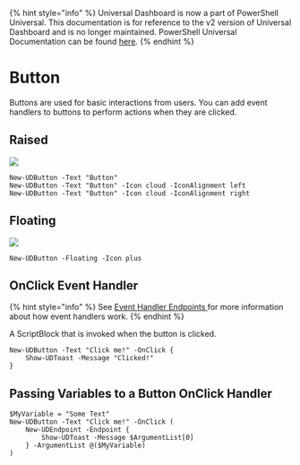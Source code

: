 ﻿{% hint style="info" %}
Universal Dashboard is now a part of PowerShell Universal. This documentation is for reference to the v2 version of Universal Dashboard and is no longer maintained. PowerShell Universal Documentation can be found [here](https://docs.ironmansoftware.com).
{% endhint %}


# Button

Buttons are used for basic interactions from users. You can add event handlers to buttons to perform actions when they are clicked.

## Raised

![](../.gitbook/assets/raised-button.png)

```text
New-UDButton -Text "Button" 
New-UDButton -Text "Button" -Icon cloud -IconAlignment left
New-UDButton -Text "Button" -Icon cloud -IconAlignment right
```

## Floating

![](../.gitbook/assets/floating-button.png)

```text
New-UDButton -Floating -Icon plus
```

## OnClick Event Handler

{% hint style="info" %}
See [Event Handler Endpoints ](https://docs.universaldashboard.io/endpoints/event-handler-endpoints)for more information about how event handlers work.
{% endhint %}

A ScriptBlock that is invoked when the button is clicked.

```text
New-UDButton -Text "Click me!" -OnClick {
    Show-UDToast -Message "Clicked!"
}
```

## Passing Variables to a Button OnClick Handler

```text
$MyVariable = "Some Text"
New-UDButton -Text "Click me!" -OnClick (
    New-UDEndpoint -Endpoint {
        Show-UDToast -Message $ArgumentList[0]
    } -ArgumentList @($MyVariable)
)
```



